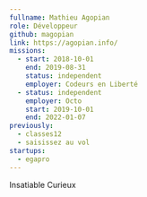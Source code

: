```yaml
---
fullname: Mathieu Agopian
role: Développeur
github: magopian
link: https://agopian.info/
missions:
  - start: 2018-10-01
    end: 2019-08-31
    status: independent
    employer: Codeurs en Liberté
  - status: independent
    employer: Octo
    start: 2019-10-01
    end: 2022-01-07
previously:
  - classes12
  - saisissez au vol
startups:
  - egapro
---
```


Insatiable Curieux
